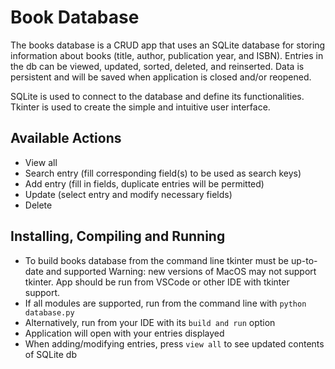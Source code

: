 Book Database
====

The books database is a CRUD app that uses an SQLite database for storing information about books (title, author, publication year, and ISBN). Entries in the db can be viewed, updated, sorted, deleted, and reinserted. Data is persistent and will be saved when application is closed and/or reopened.

SQLite is used to connect to the database and define its functionalities. Tkinter is used to create the simple and intuitive user interface.

Available Actions
---
- View all
- Search entry (fill corresponding field(s) to be used as search keys)
- Add entry (fill in fields, duplicate entries will be permitted)
- Update (select entry and modify necessary fields)
- Delete

Installing, Compiling and Running
---
- To build books database from the command line tkinter must be up-to-date and supported
   Warning: new versions of MacOS may not support tkinter. App should be run from VSCode or other IDE with tkinter support.
- If all modules are supported, run from the command line with ```python database.py```
- Alternatively, run from your IDE with its ```build and run``` option
- Application will open with your entries displayed
- When adding/modifying entries, press ```view all``` to see updated contents of SQLite db

